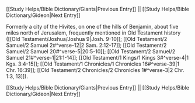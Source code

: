 [[Study Helps/Bible Dictionary/Giants|Previous Entry]]  ||  [[Study Helps/Bible Dictionary/Gideon|Next Entry]]

 Formerly a city of the Hivites, on one of the hills of Benjamin, about five miles north of Jerusalem, frequently mentioned in Old Testament history ([[Old Testament/Joshua/Joshua 9|Josh. 9-10]]; [[Old Testament/2 Samuel/2 Samuel 2#^verse-12|2 Sam. 2:12-17]]; [[Old Testament/2 Samuel/2 Samuel 20#^verse-5|20:5-10]]; [[Old Testament/2 Samuel/2 Samuel 21#^verse-1|21:1-14]]; [[Old Testament/1 Kings/1 Kings 3#^verse-4|1 Kgs. 3:4-15]]; [[Old Testament/1 Chronicles/1 Chronicles 16#^verse-39|1 Chr. 16:39]]; [[Old Testament/2 Chronicles/2 Chronicles 1#^verse-3|2 Chr. 1:3, 13]]).

[[Study Helps/Bible Dictionary/Giants|Previous Entry]]  ||  [[Study Helps/Bible Dictionary/Gideon|Next Entry]]